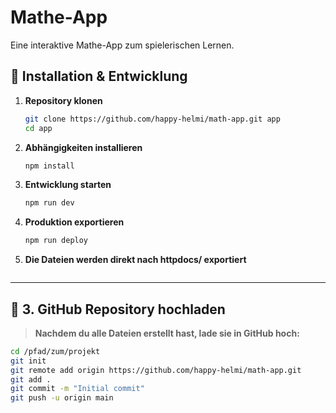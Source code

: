 # Mathe-App

Eine interaktive Mathe-App zum spielerischen Lernen.

## 🚀 Installation & Entwicklung

1. **Repository klonen**
   ```sh
   git clone https://github.com/happy-helmi/math-app.git app
   cd app
2. **Abhängigkeiten installieren**
   ```sh
   npm install
3. **Entwicklung starten**
   ```sh
   npm run dev
4. **Produktion exportieren**
   ```sh
   npm run deploy
5. **Die Dateien werden direkt nach httpdocs/ exportiert**
   ```sh
   
---

## **📌 3. GitHub Repository hochladen**
> **Nachdem du alle Dateien erstellt hast, lade sie in GitHub hoch:**
```sh
cd /pfad/zum/projekt
git init
git remote add origin https://github.com/happy-helmi/math-app.git
git add .
git commit -m "Initial commit"
git push -u origin main

